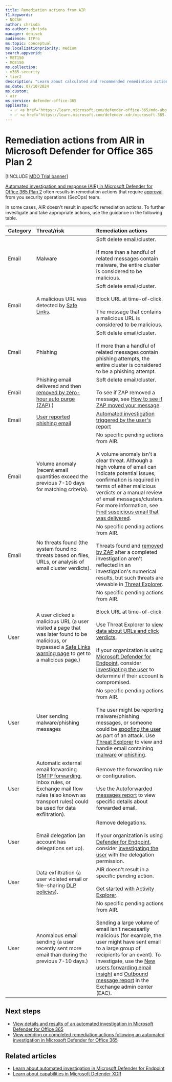 ```yaml
---
title: Remediation actions from AIR
f1.keywords: 
- NOCSH
author: chrisda
ms.author: chrisda
manager: deniseb
audience: ITPro
ms.topic: conceptual
ms.localizationpriority: medium
search.appverid: 
- MET150
- MOE150
ms.collection: 
- m365-security
- tier2
description: "Learn about calculated and recommended remediation actions in automated investigation and response (AIR) in Microsoft Defender for Office 365 Plan 2."
ms.date: 07/10/2024
ms.custom: 
- air
ms.service: defender-office-365
appliesto:
  - ✅ <a href="https://learn.microsoft.com/defender-office-365/mdo-about#defender-for-office-365-plan-1-vs-plan-2-cheat-sheet" target="_blank">Microsoft Defender for Office 365 Plan 2</a>
  - ✅ <a href="https://learn.microsoft.com/defender-xdr/microsoft-365-defender" target="_blank">Microsoft Defender XDR</a>
---
```


# Remediation actions from AIR in Microsoft Defender for Office 365 Plan 2

[!INCLUDE [MDO Trial banner](../includes/mdo-trial-banner.md)]

[Automated investigation and response (AIR) in Microsoft Defender for Office 365 Plan 2](air-about.md) often results in remediation actions that require [approval](air-review-approve-pending-completed-actions.md) from you security operations (SecOps) team.

In some cases, AIR doesn't result in specific remediation actions. To further investigate and take appropriate actions, use the guidance in the following table.

|Category|Threat/risk|Remediation actions|
|:---|:---|:---|
|Email|Malware|Soft delete email/cluster. <br/><br/> If more than a handful of related messages contain malware, the entire cluster is considered to be malicious.|
|Email|A malicious URL was detected by [Safe Links](safe-links-about.md).|Soft delete email/cluster. <br/><br/> Block URL at time-of-click. <br/><br/> The message that contains a malicious URL is considered to be malicious.|
|Email|Phishing|Soft delete email/cluster. <br/><br/> If more than a handful of related messages contain phishing attempts, the entire cluster is considered to be a phishing attempt.|
|Email|Phishing email delivered and then [removed by zero-hour auto purge (ZAP)](zero-hour-auto-purge.md).)|Soft delete email/cluster. <br/><br/> To see if ZAP removed a message, see [How to see if ZAP moved your message](zero-hour-auto-purge.md#how-to-see-if-zap-moved-your-message).|
|Email|[User reported phishing email](submissions-submit-files-to-microsoft.md)|[Automated investigation triggered by the user's report](air-examples.md#example-a-user-reported-phishing-message-launches-an-investigation-playbook)|
|Email|Volume anomaly (recent email quantities exceed the previous 7-10 days for matching criteria).|No specific pending actions from AIR. <br/><br/> A volume anomaly isn't a clear threat. Although a high volume of email can indicate potential issues, confirmation is required in terms of either malicious verdicts or a manual review of email messages/clusters. For more information, see [Find suspicious email that was delivered](threat-explorer-investigate-delivered-malicious-email.md#find-suspicious-email-that-was-delivered).|
|Email|No threats found (the system found no threats based on files, URLs, or analysis of email cluster verdicts).|No specific pending actions from AIR. <br/><br/> Threats found and [removed by ZAP](zero-hour-auto-purge.md) after a completed investigation aren't reflected in an investigation's numerical results, but such threats are viewable in [Threat Explorer](threat-explorer-real-time-detections-about.md).|
|User|A user clicked a malicious URL (a user visited a page that was later found to be malicious, or bypassed a [Safe Links warning page](safe-links-about.md#warning-pages-from-safe-links) to get to a malicious page.)|No specific pending actions from AIR. <br/><br/> Block URL at time-of-click. <br/><br/> Use Threat Explorer to [view data about URLs and click verdicts](threat-explorer-real-time-detections-about.md#click-verdict-pivot-for-the-url-clicks-view-for-the-details-area-of-the-all-email-view-in-threat-explorer). <br/><br/> If your organization is using [Microsoft Defender for Endpoint](/windows/security/threat-protection/), consider [investigating the user](/defender-endpoint/investigate-user) to determine if their account is compromised.|
|User|User sending malware/phishing messages|No specific pending actions from AIR. <br/><br/> The user might be reporting malware/phishing messages, or someone could be [spoofing the user](anti-phishing-protection-spoofing-about.md) as part of an attack. Use [Threat Explorer](threat-explorer-real-time-detections-about.md) to view and handle email containing [malware](threat-explorer-real-time-detections-about.md#malware-view-in-threat-explorer-and-real-time-detections) or [phishing](threat-explorer-real-time-detections-about.md#phish-view-in-threat-explorer-and-real-time-detections).|
|User|Automatic external email forwarding ([SMTP forwarding](/exchange/recipients-in-exchange-online/manage-user-mailboxes/configure-email-forwarding), Inbox rules, or Exchange mail flow rules (also known as transport rules) could be used for data exfiltration).|Remove the forwarding rule or configuration. <br/><br/> Use the [Autoforwarded messages report](/exchange/monitoring/mail-flow-reports/mfr-auto-forwarded-messages-report) to view specific details about forwarded email.|
|User|Email delegation (an account has delegations set up).|Remove delegations. <br/><br/> If your organization is using [Defender for Endpoint](/windows/security/threat-protection/), consider [investigating the user](/defender-endpoint/investigate-user) with the delegation permission.|
|User|Data exfiltration (a user violated email or file-sharing [DLP policies](/purview/dlp-learn-about-dlp)).|AIR doesn't result in a specific pending action. <br/><br/> [Get started with Activity Explorer](/purview/data-classification-activity-explorer#get-started-with-activity-explorer).|
|User|Anomalous email sending (a user recently sent more email than during the previous 7-10 days.)|No specific pending actions from AIR. <br/><br/> Sending a large volume of email isn't necessarily malicious (for example, the user might have sent email to a large group of recipients for an event). To investigate, use the [New users forwarding email insight](/exchange/monitoring/mail-flow-insights/mfi-new-users-forwarding-email-insight) and [Outbound message report](/exchange/monitoring/mail-flow-reports/mfr-inbound-messages-and-outbound-messages-reports) in the Exchange admin center (EAC).|

## Next steps

- [View details and results of an automated investigation in Microsoft Defender for Office 365](air-view-investigation-results.md)
- [View pending or completed remediation actions following an automated investigation in Microsoft Defender for Office 365](air-review-approve-pending-completed-actions.md)

## Related articles

- [Learn about automated investigation in Microsoft Defender for Endpoint](/windows/security/threat-protection/microsoft-defender-atp/automated-investigations)
- [Learn about capabilities in Microsoft Defender XDR](/defender-xdr/microsoft-365-defender)
